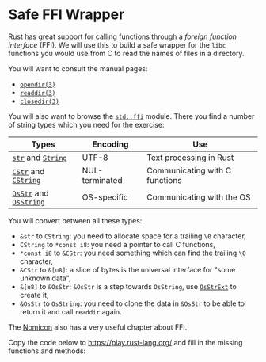 # Safe FFI Wrapper

Rust has great support for calling functions through a _foreign function
interface_ (FFI). We will use this to build a safe wrapper for the `libc`
functions you would use from C to read the names of files in a directory.

You will want to consult the manual pages:

- [`opendir(3)`](https://man7.org/linux/man-pages/man3/opendir.3.html)
- [`readdir(3)`](https://man7.org/linux/man-pages/man3/readdir.3.html)
- [`closedir(3)`](https://man7.org/linux/man-pages/man3/closedir.3.html)

You will also want to browse the [`std::ffi`] module. There you find a number of
string types which you need for the exercise:

| Types                      | Encoding       | Use                            |
| -------------------------- | -------------- | ------------------------------ |
| [`str`] and [`String`]     | UTF-8          | Text processing in Rust        |
| [`CStr`] and [`CString`]   | NUL-terminated | Communicating with C functions |
| [`OsStr`] and [`OsString`] | OS-specific    | Communicating with the OS      |

You will convert between all these types:

- `&str` to `CString`: you need to allocate space for a trailing `\0` character,
- `CString` to `*const i8`: you need a pointer to call C functions,
- `*const i8` to `&CStr`: you need something which can find the trailing `\0`
  character,
- `&CStr` to `&[u8]`: a slice of bytes is the universal interface for "some
  unknown data",
- `&[u8]` to `&OsStr`: `&OsStr` is a step towards `OsString`, use
  [`OsStrExt`](https://doc.rust-lang.org/std/os/unix/ffi/trait.OsStrExt.html) to
  create it,
- `&OsStr` to `OsString`: you need to clone the data in `&OsStr` to be able to
  return it and call `readdir` again.

The [Nomicon] also has a very useful chapter about FFI.

[`std::ffi`]: https://doc.rust-lang.org/std/ffi/
[`str`]: https://doc.rust-lang.org/std/primitive.str.html
[`String`]: https://doc.rust-lang.org/std/string/struct.String.html
[`CStr`]: https://doc.rust-lang.org/std/ffi/struct.CStr.html
[`CString`]: https://doc.rust-lang.org/std/ffi/struct.CString.html
[`OsStr`]: https://doc.rust-lang.org/std/ffi/struct.OsStr.html
[`OsString`]: https://doc.rust-lang.org/std/ffi/struct.OsString.html
[Nomicon]: https://doc.rust-lang.org/nomicon/ffi.html

Copy the code below to https://play.rust-lang.org/ and fill in the missing functions and methods:
